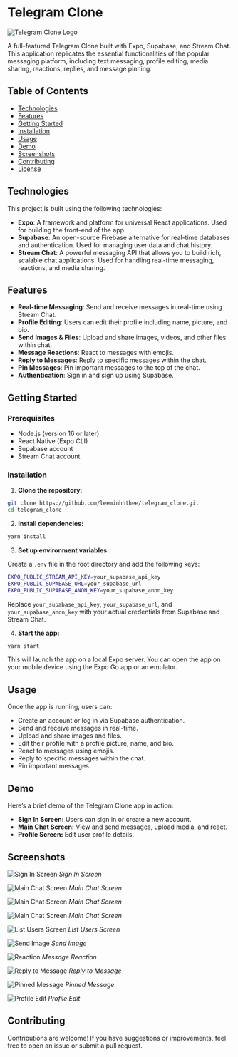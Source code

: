 
# Telegram Clone

![Telegram Clone Logo](https://via.placeholder.com/150)

A full-featured Telegram Clone built with Expo, Supabase, and Stream Chat. This application replicates the essential functionalities of the popular messaging platform, including text messaging, profile editing, media sharing, reactions, replies, and message pinning.

## Table of Contents

- [Technologies](#technologies)
- [Features](#features)
- [Getting Started](#getting-started)
- [Installation](#installation)
- [Usage](#usage)
- [Demo](#demo)
- [Screenshots](#screenshots)
- [Contributing](#contributing)
- [License](#license)

## Technologies

This project is built using the following technologies:

- **Expo**: A framework and platform for universal React applications. Used for building the front-end of the app.
- **Supabase**: An open-source Firebase alternative for real-time databases and authentication. Used for managing user data and chat history.
- **Stream Chat**: A powerful messaging API that allows you to build rich, scalable chat applications. Used for handling real-time messaging, reactions, and media sharing.

## Features

- **Real-time Messaging**: Send and receive messages in real-time using Stream Chat.
- **Profile Editing**: Users can edit their profile including name, picture, and bio.
- **Send Images & Files**: Upload and share images, videos, and other files within chat.
- **Message Reactions**: React to messages with emojis.
- **Reply to Messages**: Reply to specific messages within the chat.
- **Pin Messages**: Pin important messages to the top of the chat.
- **Authentication**: Sign in and sign up using Supabase.

## Getting Started

### Prerequisites

- Node.js (version 16 or later)
- React Native (Expo CLI)
- Supabase account
- Stream Chat account

### Installation

1. **Clone the repository:**

```bash
git clone https://github.com/leeminhhthee/telegram_clone.git
cd telegram_clone
```

2. **Install dependencies:**

```bash
yarn install
```

3. **Set up environment variables:**

Create a `.env` file in the root directory and add the following keys:

```bash
EXPO_PUBLIC_STREAM_API_KEY=your_supabase_api_key
EXPO_PUBLIC_SUPABASE_URL=your_supabase_url
EXPO_PUBLIC_SUPABASE_ANON_KEY=your_supabase_anon_key
```

Replace `your_supabase_api_key`, `your_supabase_url`, and `your_supabase_anon_key` with your actual credentials from Supabase and Stream Chat.

4. **Start the app:**

```bash
yarn start
```

This will launch the app on a local Expo server. You can open the app on your mobile device using the Expo Go app or an emulator.

## Usage

Once the app is running, users can:

- Create an account or log in via Supabase authentication.
- Send and receive messages in real-time.
- Upload and share images and files.
- Edit their profile with a profile picture, name, and bio.
- React to messages using emojis.
- Reply to specific messages within the chat.
- Pin important messages.

## Demo

Here’s a brief demo of the Telegram Clone app in action:

- **Sign In Screen:** Users can sign in or create a new account.
- **Main Chat Screen:** View and send messages, upload media, and react.
- **Profile Screen:** Edit user profile details.

## Screenshots

![Sign In Screen](assets/images/demo/1.png)
*Sign In Screen*

![Main Chat Screen](assets/images/demo/2.png)
*Main Chat Screen*

![Main Chat Screen](assets/images/demo/3.png)
*Main Chat Screen*

![Main Chat Screen](assets/images/demo/4.png)
*Main Chat Screen*

![List Users Screen](assets/images/demo/5.png)
*List Users Screen*

![Send Image](assets/images/demo/6.png)
*Send Image*

![Reaction](assets/images/demo/7.png)
*Message Reaction*

![Reply to Message](assets/images/demo/8.png)
*Reply to Message*

![Pinned Message](assets/images/demo/9.png)
*Pinned Message*

![Profile Edit](assets/images/demo/10.png)
*Profile Edit*


## Contributing

Contributions are welcome! If you have suggestions or improvements, feel free to open an issue or submit a pull request.
